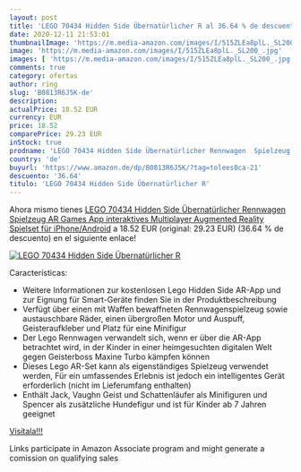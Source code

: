 ```yaml
---
layout: post
title: 'LEGO 70434 Hidden Side Übernatürlicher R al 36.64 % de descuento'
date: 2020-12-11 21:53:01
thumbnailImage: 'https://m.media-amazon.com/images/I/515ZLEa8plL._SL200_.jpg'
image: 'https://m.media-amazon.com/images/I/515ZLEa8plL._SL200_.jpg'
images: [ 'https://m.media-amazon.com/images/I/515ZLEa8plL._SL200_.jpg' ]
comments: true
category: ofertas
author: ring
slug: 'B0813R6J5K-de'
description:
actualPrice: 18.52 EUR
currency: EUR
price: 18.52
comparePrice: 29.23 EUR
inStock: true
prodname: 'LEGO 70434 Hidden Side Übernatürlicher Rennwagen  Spielzeug  AR Games App  interaktives Multiplayer Augmented Reality Spielset für iPhone/Android'
country: 'de'
buyurl: 'https://www.amazon.de/dp/B0813R6J5K/?tag=tolees0ca-21'
descuento: '36.64'
titulo: 'LEGO 70434 Hidden Side Übernatürlicher R'
---
```


Ahora mismo tienes [LEGO 70434 Hidden Side Übernatürlicher Rennwagen  Spielzeug  AR Games App  interaktives Multiplayer Augmented Reality Spielset für iPhone/Android](https://www.amazon.de/dp/B0813R6J5K/?tag=tolees0ca-21) a 18.52 EUR (original: 29.23 EUR) (36.64 %  de descuento) en el siguiente enlace!

[![LEGO 70434 Hidden Side Übernatürlicher R](https://m.media-amazon.com/images/I/515ZLEa8plL._SL200_.jpg)](https://www.amazon.de/dp/B0813R6J5K/?tag=tolees0ca-21)

Características:

- Weitere Informationen zur kostenlosen Lego Hidden Side AR-App und zur Eignung für Smart-Geräte finden Sie in der Produktbeschreibung
- Verfügt über einen mit Waffen bewaffneten Rennwagenspielzeug sowie austauschbare Räder, einen übergroßen Motor und Auspuff, Geisteraufkleber und Platz für eine Minifigur
- Der Lego Rennwagen verwandelt sich, wenn er über die AR-App betrachtet wird, in der Kinder in einer heimgesuchten digitalen Welt gegen Geisterboss Maxine Turbo kämpfen können
- Dieses Lego AR-Set kann als eigenständiges Spielzeug verwendet werden, Für ein umfassendes Erlebnis ist jedoch ein intelligentes Gerät erforderlich (nicht im Lieferumfang enthalten)
- Enthält Jack, Vaughn Geist und Schattenläufer als Minifiguren und Spencer als zusätzliche Hundefigur und ist für Kinder ab 7 Jahren geeignet

[Visítala!!!](https://www.amazon.de/dp/B0813R6J5K/?tag=tolees0ca-21)

Links participate in Amazon Associate program and might generate a comission on qualifying sales
